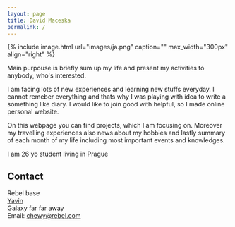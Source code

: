 ```yaml
---
layout: page
title: David Maceska
permalink: /
---
```


{% include image.html url="images/ja.png" caption="" max_width="300px" align="right" %}

Main purpouse is briefly sum up my life and present my activities to anybody, who's interested. <br>

I am facing lots of new experiences and learning new stuffs everyday. I cannot remeber everything and thats why I was playing with idea to write a something like diary. I would like to join good with helpful, so I made online personal website.<br>

On this webpage you can find projects, which I am focusing on. Moreover my travelling experiences also news about my hobbies and lastly summary of each month of my life including most important events and knowledges.<br>

I am 26 yo student living in Prague

## Contact

Rebel base <br />
[Yavin] <br />
Galaxy far far away<br />
Email: [chewy@rebel.com]


[Yavin]: https://en.wikipedia.org/wiki/Yavin
[chewy@rebel.com]: mailto:chewy@rebel.com
